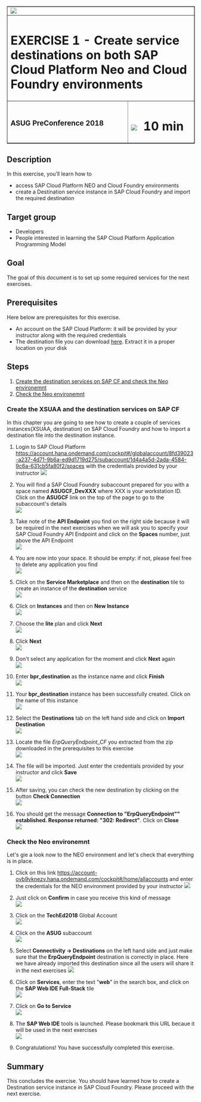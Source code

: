 <table width=100% border=>
<tr><td colspan=2><img src="images/spacer.png"></td></tr>
<tr><td colspan=2><h1>EXERCISE 1 - Create service destinations on both SAP Cloud Platform Neo and Cloud Foundry environments</h1></td></tr>
<tr><td><h3>ASUG PreConference 2018</h3></td><td><h1><img src="images/clock.png"> &nbsp;10 min</h1></td></tr>
</table>


## Description
In this exercise, you’ll learn how to 

* access SAP Cloud Platform NEO and Cloud Foundry environments
* create a Destination service instance in SAP Cloud Foundry and import the required destination 


## Target group

* Developers
* People interested in learning the SAP Cloud Platform Application Programming Model  


## Goal

The goal of this document is to set up some required services for the next exercises.  

## Prerequisites
  
Here below are prerequisites for this exercise.

* An account on the SAP Cloud Platform: it will be provided by your instructor along with the required credentials
* The destination file you can download [here](files/ErpQueryEndpoint_CF.zip). Extract it in a proper location on your disk


## Steps

1. [Create the destination services on SAP CF and check the Neo environemnt](#bpr-destination)
1. [Check the Neo environemnt](#neo-environment)


### <a name="bpr-destination"></a>Create the XSUAA and the destination services on SAP CF
In this chapter you are going to see how to create a couple of services instances(XSUAA, destination) on SAP Cloud Foundry and how to import a destination file into the destination instance.

1. Login to SAP Cloud Platform <https://account.hana.ondemand.com/cockpit#/globalaccount/8fd39023-a237-4d71-9b6a-ed9d1719d275/subaccount/1d4a4a5d-2ada-4584-9c6a-631cb5fa80f2/spaces> with the credentials provided by your instructor 
	![](images/01.png)

1. You will find a SAP Cloud Foundry subaccount prepared for you with a space named **ASUGCF_DevXXX** where XXX is your workstation ID. Click on the **ASUGCF** link on the top of the page to go to the subaccount's details  
	![](images/02.png)

1. Take note of the **API Endpoint** you find on the right side because it will be required in the next exercises when we will ask you to specify your SAP Cloud Foundry API Endpoint and click on the **Spaces** number, just above the API Endpoint    
	![](images/03.png)

1. You are now into your space. It should be empty: if not, please feel free to delete any application you find  
	![](images/04.png)

1. Click on the **Service Marketplace** and then on the **destination** tile to create an instance of the **destination** service  
	![](images/12.png)

1. Click on **Instances** and then on **New Instance**  
	![](images/13.png)

1. Choose the **lite** plan and click **Next**  
	![](images/14.png)

1. Click **Next**  
	![](images/15.png)

1. Don't select any application for the moment and click **Next** again  
	![](images/16.png)

1. Enter **bpr_destination** as the instance name and click **Finish**  
	![](images/17.png)

1. Your **bpr_destination** instance has been successfully created. Click on the name of this instance  
	![](images/18.png)

1. Select the **Destinations** tab on the left hand side and click on **Import Destination**  
	![](images/19.png)

1. Locate the file *ErpQueryEndpoint_CF* you extracted from the zip downloaded in the prerequisites to this exercise  
	![](images/20.png)

1. The file will be imported. Just enter the credentials provided by your instructor and click **Save**  
	![](images/21.png)

1. After saving, you can check the new destination by clicking on the button **Check Connection**  
	![](images/22.png)

1. You should get the message **Connection to "ErpQueryEndpoint"" established. Response returned: "302: Redirect"**. Click on **Close**  
	![](images/23.png)


### <a name="neo-environment"></a>Check the Neo environemnt
Let's gie a look now to the NEO environment and let's check that everything is in place.

1. Click on this link <https://account-ovb9vknezv.hana.ondemand.com/cockpit#/home/allaccounts> and enter the credentials for the NEO environment provided by your instructor
	![](images/24.png)

1. Just click on **Confirm** in case you receive this kind of message  
	![](images/24_2.png)

1. Click on the **TechEd2018** Global Account  
	![](images/24_3.png)

1. Click on the **ASUG** subaccount  
	![](images/24_4.png)

1. Select **Connectivity -> Destinations** on the left hand side and just make sure that the **ErpQueryEndpoint** destination is correctly in place. Here we have already imported this destination since all the users will share it in the next exercises
	![](images/26.png)

1. Click on **Services**, enter the text "**web**" in the search box, and click on the **SAP Web IDE Full-Stack** tile  
	![](images/27.png)

1. Click on **Go to Service**  
	![](images/28.png)

1. The **SAP Web IDE** tools is launched. Please bookmark this URL becaue it will be used in the next exercises  
	![](images/29.png)

1. Congratulations! You have successfully completed this exercise.



## Summary
This concludes the exercise. You should have learned how to create a Destination service instance in SAP Cloud Foundry. Please proceed with the next exercise.
 